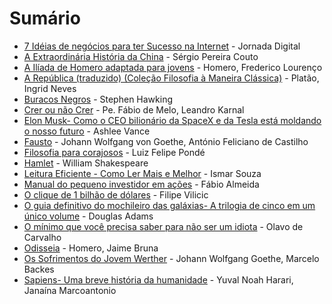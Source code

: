 # Sumário

- [7 Idéias de negócios para ter Sucesso na Internet](books/7%20Idéias%20de%20negócios%20para%20ter%20Sucesso%20na%20Internet) - Jornada Digital
- [A Extraordinária História da China](books/A%20Extraordinária%20História%20da%20China) - Sérgio Pereira Couto
- [A Ilíada de Homero adaptada para jovens](books/A%20Ilíada%20de%20Homero%20adaptada%20para%20jovens) - Homero, Frederico Lourenço
- [A República (traduzido) (Coleção Filosofia à Maneira Clássica)](books/A%20República%20(traduzido)%20(Coleção%20Filosofia%20à%20Maneira%20Clássica)) - Platão, Ingrid Neves
- [Buracos Negros](books/Buracos%20Negros) - Stephen Hawking
- [Crer ou não Crer](books/Crer%20ou%20não%20Crer) - Pe. Fábio de Melo, Leandro Karnal
- [Elon Musk- Como o CEO bilionário da SpaceX e da Tesla está moldando o nosso futuro](books/Elon%20Musk-%20Como%20o%20CEO%20bilionário%20da%20SpaceX%20e%20da%20Tesla%20está%20moldando%20o%20nosso%20futuro) - Ashlee Vance
- [Fausto](books/Fausto%20%5Bcom%20índice%20ativo%5D) - Johann Wolfgang von Goethe, António Feliciano de Castilho
- [Filosofia para corajosos](books/Filosofia%20para%20corajosos) - Luiz Felipe Pondé
- [Hamlet](books/Hamlet) - William Shakespeare
- [Leitura Eficiente - Como Ler Mais e Melhor](books/Leitura%20Eficiente%20-%20Como%20Ler%20Mais%20e%20Melhor) - Ismar Souza
- [Manual do pequeno investidor em ações](books/Manual%20do%20pequeno%20investidor%20em%20ações) - Fábio Almeida
- [O clique de 1 bilhão de dólares](books/O%20clique%20de%201%20bilhão%20de%20dólares) - Filipe Vilicic
- [O guia definitivo do mochileiro das galáxias- A trilogia de cinco em um único volume](books/O%20guia%20definitivo%20do%20mochileiro%20das%20galáxias-%20A%20trilogia%20de%20cinco%20em%20um%20único%20volume) - Douglas Adams
- [O mínimo que você precisa saber para não ser um idiota](books/O%20mínimo%20que%20você%20precisa%20saber%20para%20não%20ser%20um%20idiota) - Olavo de Carvalho
- [Odisseia](books/Odisseia) - Homero, Jaime Bruna
- [Os Sofrimentos do Jovem Werther](books/Os%20Sofrimentos%20do%20Jovem%20Werther) - Johann Wolfgang Goethe, Marcelo Backes
- [Sapiens- Uma breve história da humanidade](books/Sapiens-%20Uma%20breve%20história%20da%20humanidade) - Yuval Noah Harari, Janaína Marcoantonio
